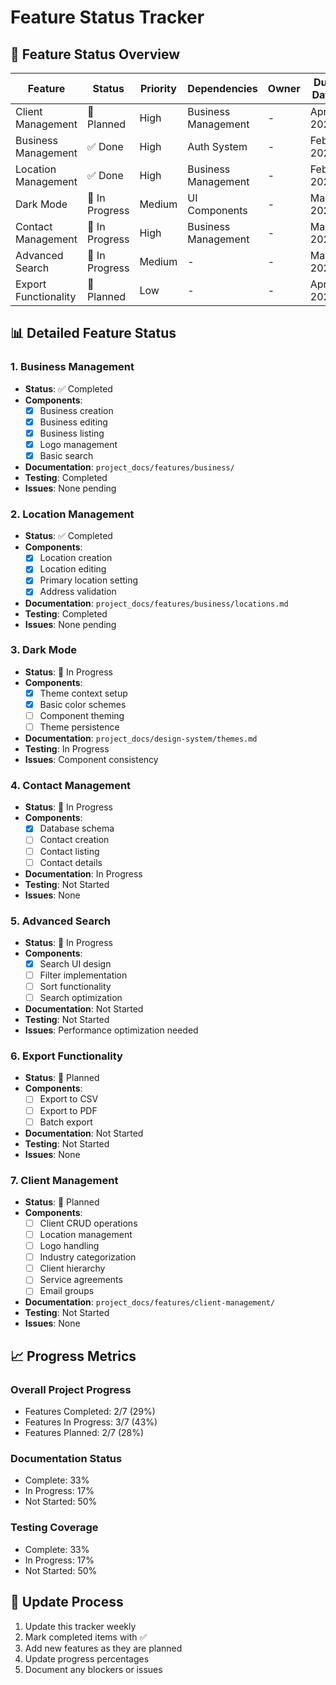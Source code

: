 # Feature Status Tracker

## 🎯 Feature Status Overview

| Feature | Status | Priority | Dependencies | Owner | Due Date | Progress |
|---------|--------|----------|--------------|-------|----------|----------|
| Client Management | 📅 Planned | High | Business Management | - | Apr 2025 | 0% |
| Business Management | ✅ Done | High | Auth System | - | Feb 2025 | 100% |
| Location Management | ✅ Done | High | Business Management | - | Feb 2025 | 100% |
| Dark Mode | 🔄 In Progress | Medium | UI Components | - | Mar 2025 | 40% |
| Contact Management | 🔄 In Progress | High | Business Management | - | Mar 2025 | 30% |
| Advanced Search | 🔄 In Progress | Medium | - | - | Mar 2025 | 20% |
| Export Functionality | 📅 Planned | Low | - | - | Apr 2025 | 0% |

## 📊 Detailed Feature Status

### 1. Business Management
- **Status**: ✅ Completed
- **Components**:
  - [x] Business creation
  - [x] Business editing
  - [x] Business listing
  - [x] Logo management
  - [x] Basic search
- **Documentation**: `project_docs/features/business/`
- **Testing**: Completed
- **Issues**: None pending

### 2. Location Management
- **Status**: ✅ Completed
- **Components**:
  - [x] Location creation
  - [x] Location editing
  - [x] Primary location setting
  - [x] Address validation
- **Documentation**: `project_docs/features/business/locations.md`
- **Testing**: Completed
- **Issues**: None pending

### 3. Dark Mode
- **Status**: 🔄 In Progress
- **Components**:
  - [x] Theme context setup
  - [x] Basic color schemes
  - [ ] Component theming
  - [ ] Theme persistence
- **Documentation**: `project_docs/design-system/themes.md`
- **Testing**: In Progress
- **Issues**: Component consistency

### 4. Contact Management
- **Status**: 🔄 In Progress
- **Components**:
  - [x] Database schema
  - [ ] Contact creation
  - [ ] Contact listing
  - [ ] Contact details
- **Documentation**: In Progress
- **Testing**: Not Started
- **Issues**: None

### 5. Advanced Search
- **Status**: 🔄 In Progress
- **Components**:
  - [x] Search UI design
  - [ ] Filter implementation
  - [ ] Sort functionality
  - [ ] Search optimization
- **Documentation**: Not Started
- **Testing**: Not Started
- **Issues**: Performance optimization needed

### 6. Export Functionality
- **Status**: 📅 Planned
- **Components**:
  - [ ] Export to CSV
  - [ ] Export to PDF
  - [ ] Batch export
- **Documentation**: Not Started
- **Testing**: Not Started
- **Issues**: None

### 7. Client Management
- **Status**: 📅 Planned
- **Components**:
  - [ ] Client CRUD operations
  - [ ] Location management
  - [ ] Logo handling
  - [ ] Industry categorization
  - [ ] Client hierarchy
  - [ ] Service agreements
  - [ ] Email groups
- **Documentation**: `project_docs/features/client-management/`
- **Testing**: Not Started
- **Issues**: None

## 📈 Progress Metrics

### Overall Project Progress
- Features Completed: 2/7 (29%)
- Features In Progress: 3/7 (43%)
- Features Planned: 2/7 (28%)

### Documentation Status
- Complete: 33%
- In Progress: 17%
- Not Started: 50%

### Testing Coverage
- Complete: 33%
- In Progress: 17%
- Not Started: 50%

## 🔄 Update Process
1. Update this tracker weekly
2. Mark completed items with ✅
3. Add new features as they are planned
4. Update progress percentages
5. Document any blockers or issues
